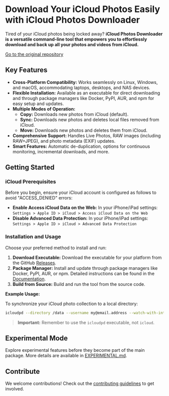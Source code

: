 # Download Your iCloud Photos Easily with iCloud Photos Downloader

Tired of your iCloud photos being locked away? **iCloud Photos Downloader is a versatile command-line tool that empowers you to effortlessly download and back up all your photos and videos from iCloud.**

[Go to the original repository](https://github.com/icloud-photos-downloader/icloud_photos_downloader)

## Key Features

*   **Cross-Platform Compatibility:** Works seamlessly on Linux, Windows, and macOS, accommodating laptops, desktops, and NAS devices.
*   **Flexible Installation:** Available as an executable for direct downloading and through package managers like Docker, PyPI, AUR, and npm for easy setup and updates.
*   **Multiple Modes of Operation:**
    *   **Copy:** Downloads new photos from iCloud (default).
    *   **Sync:** Downloads new photos and deletes local files removed from iCloud.
    *   **Move:** Downloads new photos and deletes them from iCloud.
*   **Comprehensive Support:** Handles Live Photos, RAW images (including RAW+JPEG), and photo metadata (EXIF) updates.
*   **Smart Features:** Automatic de-duplication, options for continuous monitoring, incremental downloads, and more.

## Getting Started

### iCloud Prerequisites

Before you begin, ensure your iCloud account is configured as follows to avoid "ACCESS\_DENIED" errors:

*   **Enable Access iCloud Data on the Web:** In your iPhone/iPad settings: `Settings > Apple ID > iCloud > Access iCloud Data on the Web`
*   **Disable Advanced Data Protection:** In your iPhone/iPad settings: `Settings > Apple ID > iCloud > Advanced Data Protection`

### Installation and Usage

Choose your preferred method to install and run:

1.  **Download Executable:** Download the executable for your platform from the GitHub [Releases](https://github.com/icloud-photos-downloader/icloud_photos_downloader/releases/tag/v1.28.2).
2.  **Package Manager:** Install and update through package managers like Docker, PyPI, AUR, or npm. Detailed instructions can be found in the [Documentation](https://icloud-photos-downloader.github.io/icloud_photos_downloader/install.html).
3.  **Build from Source:** Build and run the tool from the source code.

**Example Usage:**

To synchronize your iCloud photo collection to a local directory:

```bash
icloudpd --directory /data --username my@email.address --watch-with-interval 3600
```

> **Important:** Remember to use the `icloudpd` executable, not `icloud`.

## Experimental Mode

Explore experimental features before they become part of the main package. More details are available in [EXPERIMENTAL.md](EXPERIMENTAL.md).

## Contribute

We welcome contributions! Check out the [contributing guidelines](CONTRIBUTING.md) to get involved.